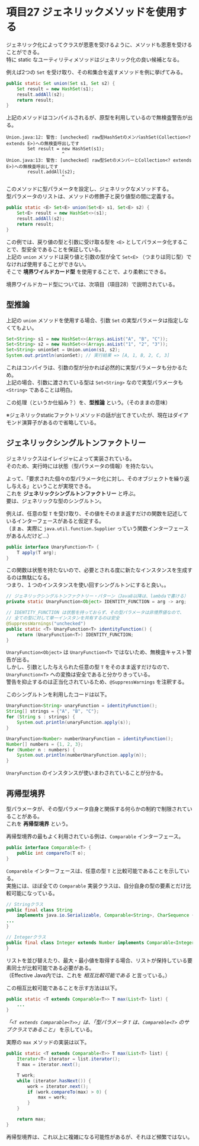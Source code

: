 # 項目27 ジェネリックメソッドを使用する

ジェネリック化によってクラスが恩恵を受けるように、メソッドも恩恵を受けることができる。  
特に static なユーティリティメソッドはジェネリック化の良い候補となる。

例えば2つの `Set` を受け取り、その和集合を返すメソッドを例に挙げてみる。

```java
public static Set union(Set s1, Set s2) {
    Set result = new HashSet(s1);
    result.addAll(s2);
    return result;
}
```

上記のメソッドはコンパイルされるが、原型を利用しているので無検査警告が出る。

```
Union.java:12: 警告: [unchecked] raw型HashSetのメンバashSet(Collection<? extends E>)への無検査呼出しです
        Set result = new HashSet(s1);
                     ^
Union.java:13: 警告: [unchecked] raw型SetのメンバーとCollection<? extends E>)への無検査呼出しです
        result.addAll(s2);
                     ^
```

このメソッドに型パラメータを設定し、ジェネリックなメソッドする。  
型パラメータのリストは、メソッドの修飾子と戻り値型の間に定義する。

```java
public static <E> Set<E> union(Set<E> s1, Set<E> s2) {
    Set<E> result = new HashSet<>(s1);
    result.addAll(s2);
    return result;
}
```

この例では、戻り値の型と引数に受け取る型を `<E>` としてパラメータ化することで、型安全であることを保証している。  
上記の `union` メソッドは戻り値と引数の型が全て `Set<E>` （つまりは同じ型）でなければ使用することができない。  
そこで **境界ワイルドカード型** を使用することで、より柔軟にできる。

境界ワイルドカード型については、次項目（項目28）で説明されている。


## 型推論

上記の `union` メソッドを使用する場合、引数 `Set` の実型パラメータは指定しなくてもよい。

```java
Set<String> s1 = new HashSet<>(Arrays.asList("A", "B", "C"));
Set<String> s2 = new HashSet<>(Arrays.asList("1", "2", "3"));
Set<String> unionSet = Union.union(s1, s2);
System.out.println(unionSet); // 実行結果 => [A, 1, B, 2, C, 3]
```

これはコンパイラは、引数の型が分かれば必然的に実型パラメータも分かるため。  
上記の場合、引数に渡されている型は `Set<String>` なので実型パラメータも `<String>` であることは明白。  

この処理（というか仕組み？）を、**型推論** という。（そのままの意味）

※ジェネリックstaticファクトリメソッドの話が出てきていたが、現在はダイアモンド演算子があるので省略している。


## ジェネリックシングルトンファクトリー

ジェネリックスはイレイジャによって実装されている。  
そのため、実行時には状態（型パラメータの情報）を持たない。

よって、「要求された個々の型パラメータ化に対し、そのオブジェクトを繰り返し与える」ということが実現できる。  
これを **ジェネリックシングルトンファクトリー** と呼ぶ。  
要は、ジェネリックな型のシングルトン。

例えば、任意の型 `T` を受け取り、その値をそのまま返すだけの関数を記述しているインターフェースがあると仮定する。  
（まぁ、実際に `java.util.function.Supplier` っていう関数インターフェースがあるんだけど...）

```java
public interface UnaryFunction<T> {
    T apply(T arg);
}
```

この関数は状態を持たないので、必要とされる度に新たなインスタンスを生成するのは無駄になる。  
つまり、１つのインスタンスを使い回すシングルトンにすると良い。。

```java
// ジェネリックシングルトンファクトリー・パターン（Java8以降は、lambdaで書ける）
private static UnaryFunction<Object> IDENTITY_FUNCTION = arg -> arg;

// IDENTITY_FUNCTION は状態を持っておらず、その型パラメータは非境界値なので、
// 全ての型に対して単一インスタンを共有するのは安全
@SuppressWarnings("unchecked")
public static <T> UnaryFunction<T> identityFunction() {
    return (UnaryFunction<T>) IDENTITY_FUNCTION;
}
```

`UnaryFunction<Object>` は `UnaryFunction<T>` ではないため、無検査キャスト警告が出る。  
しかし、引数とした与えられた任意の型 `T` をそのまま返すだけなので、`UnaryFunction<T>` への変換は安全であると分かりきっている。  
警告を抑止するのは正当化されているため、`@SuppressWarnings` を注釈する。

このシングルトンを利用したコードは以下。

```java
UnaryFunction<String> unaryFunction = identityFunction();
String[] strings = {"A", "B", "C"};
for (String s : strings) {
    System.out.println(unaryFunction.apply(s));
}

UnaryFunction<Number> numberUnaryFunction = identityFunction();
Number[] numbers = {1, 2, 3};
for (Number n : numbers) {
    System.out.println(numberUnaryFunction.apply(n));
}
```

`UnaryFunction` のインスタンスが使いまわされていることが分かる。


## 再帰型境界

型パラメータが、その型パラメータ自身と関係する何らかの制約で制限されていることがある。  
これを **再帰型境界** という。

再帰型境界の最もよく利用されている例は、`Comparable` インターフェース。

```java
public interface Comparable<T> {
    public int compareTo(T o);
}
```

`Compareble` インターフェースは、任意の型 `T` と比較可能であることを示している。  
実施には、ほぼ全ての `Comparable` 実装クラスは、自分自身の型の要素とだけ比較可能になっている。

```java
// Stringクラス
public final class String
    implements java.io.Serializable, Comparable<String>, CharSequence {
...
}

// Integerクラス
public final class Integer extends Number implements Comparable<Integer> {
}
```

リストを並び替えたり、最大・最小値を取得する場合、リストが保持している要素同士が比較可能である必要がある。  
（Effective Java内では、これを *相互比較可能である* と言っている。）

この相互比較可能であることを示す方法は以下。

```java
public static <T extends Comparable<T>> T max(List<T> list) {
    ...
}
```

*「`<T extends Comparable<T>>`」は、「型パラメータ `T` は、`Compareble<T>` のサブクラスであること」* を示している。  

実際の `max` メソッドの実装は以下。

```java
public static <T extends Comparable<T>> T max(List<T> list) {
    Iterator<T> iterator = list.iterator();
    T max = iterator.next();

    T work;
    while (iterator.hasNext()) {
        work = iterator.next();
        if (work.compareTo(max) > 0) {
            max = work;
        }
    }

    return max;
}
```

再帰型境界は、これ以上に複雑になる可能性があるが、それほど頻繁ではない。
